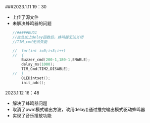 

###2023.1.11 19：30
- 上传了源文件
- 未解决蜂鸣器的问题
    ```c
    //#####BUG1
    //此处加上delay函数后，蜂鸣器无法关闭
    //TIM_cmd无法失能

    //	for(int i=0;i<3;i++)
    //	{
		Buzzer_cmd(200-1,180-1,ENABLE);
		delay_ms(1000);
		TIM_Cmd(TIM2,DISABLE);
    //	}
	    OLEDintset();	
	    init_adc();
    ```
2023.1.12 16：48
- 解决了蜂鸣器问题
- 取消了pwm模式输出方波，改用delay()通过推完输出模式驱动蜂鸣器
- 实现了音乐播放功能